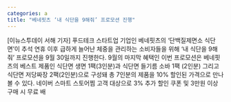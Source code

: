 ```yaml
---
categories: a
title: "베네핏츠 ‘내 식단을 9해줘’ 프로모션 진행"
---
```

[이뉴스투데이 서해 기자] 푸드테크 스타트업 기업인 베네핏츠의 ‘단백질제면소 식단면’이 추석 연휴 이후 급하게 늘어난 체중을 관리하는 소비자들을 위해 ‘내 식단을 9해줘’ 프로모션을 9월 30일까지 진행한다. 9월의 마지막 혜택인 이번 프로모션은 베네핏츠의 베스트 제품인 식단면 생면 1팩(3인분)과 식단면 들기름 소바 1팩 (2인분) 그리고 식단면 저당짜장 2팩(2인분)으로 구성돼 총 7인분의 제품을 10% 할인된 가격으로 만나볼 수 있다. 네이버 스마트 스토어찜 고객 대상으로 3% 추가 할인 쿠폰 및 3만원 이상 구매 시 무료 배